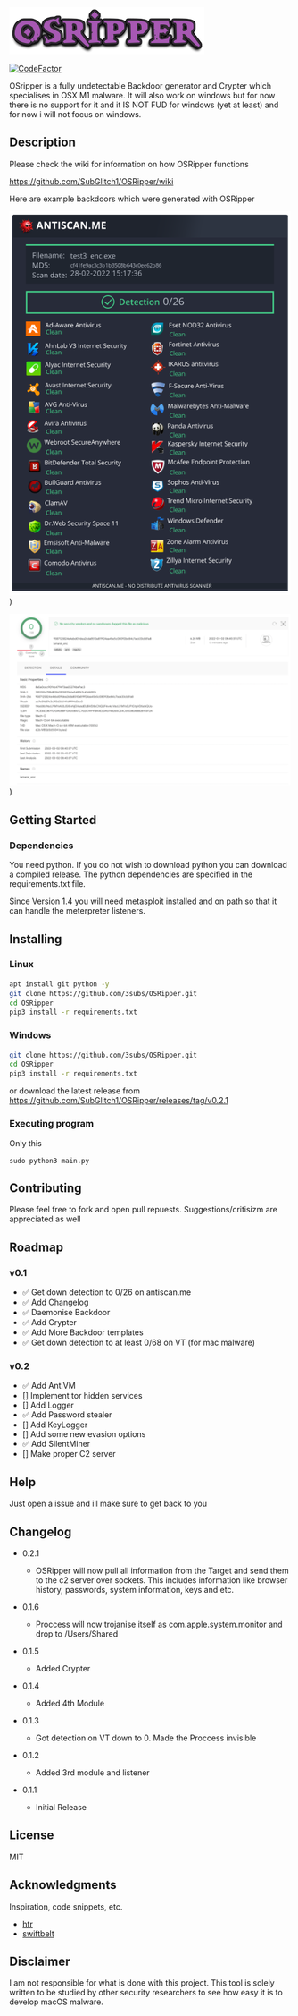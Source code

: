 ![Screenshot](img/OSRipper.png)



[![CodeFactor](https://www.codefactor.io/repository/github/subglitch1/osripper/badge)](https://www.codefactor.io/repository/github/subglitch1/osripper/)

OSripper is a fully undetectable Backdoor generator and Crypter which specialises in OSX M1 malware. It will also work on windows but for now there is no support for it and it IS NOT FUD for windows (yet at least) and for now i will not focus on windows.

## Description

Please check the wiki for information on how OSRipper functions

https://github.com/SubGlitch1/OSRipper/wiki

Here are example backdoors which were generated with OSRipper

![Screenshot](img/example.png))

![Screenshot](img/vt.png))

## Getting Started

### Dependencies

You  need python. If you do not wish to download python you can download a compiled release.
The python dependencies are specified in the requirements.txt file.

Since Version 1.4 you will need metasploit installed and on path so that it can handle the meterpreter listeners.


## Installing
### Linux
```bash
apt install git python -y
git clone https://github.com/3subs/OSRipper.git
cd OSRipper
pip3 install -r requirements.txt
```
### Windows
```bash
git clone https://github.com/3subs/OSRipper.git
cd OSRipper
pip3 install -r requirements.txt
```
or download the latest release from https://github.com/SubGlitch1/OSRipper/releases/tag/v0.2.1

### Executing program
Only this
```
sudo python3 main.py
```
## Contributing
Please feel free to fork and open pull repuests. Suggestions/critisizm are appreciated as well
<!-- ROADMAP -->
## Roadmap
### v0.1
- ✅ Get down detection to 0/26 on antiscan.me
- ✅ Add Changelog
- ✅ Daemonise Backdoor
- ✅ Add Crypter
- ✅ Add More Backdoor templates
- ✅ Get down detection to at least 0/68 on VT (for mac malware)

### v0.2
- ✅ Add AntiVM 
- [] Implement tor hidden services
- [] Add  Logger
- ✅ Add Password stealer
- [] Add KeyLogger
- [] Add some new evasion options
- ✅ Add SilentMiner
- [] Make proper C2 server

## Help

Just open a issue and ill make sure to get back to you

## Changelog
* 0.2.1
    * OSRipper will now pull all information from the Target and send them to the c2 server over sockets. This includes information like browser history, passwords, system information, keys and etc.


* 0.1.6
    * Proccess will now trojanise itself as com.apple.system.monitor and drop to /Users/Shared
* 0.1.5
    * Added Crypter
* 0.1.4
    * Added 4th Module
* 0.1.3
    * Got detection on VT down to 0. Made the Proccess invisible
* 0.1.2
    * Added 3rd module and listener
* 0.1.1
    * Initial Release

## License

MIT

## Acknowledgments

Inspiration, code snippets, etc.
* [htr](https://github.com/htr-tech/PyObfuscate)
* [swiftbelt](https://github.com/cedowens/SwiftBelt)

## Disclaimer
I am not responsible for what is done with this project. This tool is solely written to be studied by other security researchers to see how easy it is to develop macOS malware.






